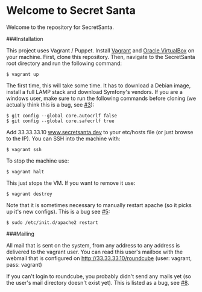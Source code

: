 Welcome to Secret Santa
=======================

Welcome to the repository for SecretSanta.

###Installation

This project uses Vagrant / Puppet. Install [Vagrant](http://downloads.vagrantup.com/) and [Oracle VirtualBox](https://www.virtualbox.org/wiki/Downloads)
on your machine. First, clone this repository. Then, navigate to the SecretSanta root directory and run the following command:

    $ vagrant up

The first time, this will take some time. It has to download a Debian image, install a full LAMP stack and download Symfony's vendors.
If you are a windows user, make sure to run the following commands before cloning (we actually think this is a bug, see [#3](https://github.com/tvlooy/SecretSanta/issues/3)):

    $ git config --global core.autocrlf false
    $ git config --global core.safecrlf true

Add 33.33.33.10 www.secretsanta.dev to your etc/hosts file (or just browse to the IP). You can SSH into the machine with:

    $ vagrant ssh

To stop the machine use:

    $ vagrant halt

This just stops the VM. If you want to remove it use:

    $ vagrant destroy

Note that it is sometimes necessary to manually restart apache (so it picks up it's new configs). This is a bug see [#5](https://github.com/tvlooy/SecretSanta/issues/5):

    $ sudo /etc/init.d/apache2 restart

###Mailing

All mail that is sent on the system, from any address to any address is delivered to the vagrant user. You can read this user's mailbox with the webmail that is configured on http://33.33.33.10/roundcube (user: vagrant, pass: vagrant)

If you can't login to roundcube, you probably didn't send any mails yet (so the user's mail directory doesn't exist yet). This is listed as a bug, see [#8](https://github.com/tvlooy/SecretSanta/issues/8).
